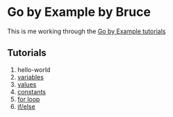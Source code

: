 # Go by Example by Bruce

This is me working through the [Go by Example tutorials](https://gobyexample.com)

## Tutorials

1. hello-world
1. [variables](variables.go)
1. [values](values.go)
1. [constants](constants.go)
1. [for loop](for.go)
1. [if/else](if.go)
